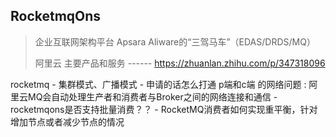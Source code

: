 ## RocketmqOns



> 企业互联网架构平台 Apsara Aliware的“三驾马车”（EDAS/DRDS/MQ）	
>
> 阿里云 主要产品和服务 ------ https://zhuanlan.zhihu.com/p/347318096



rocketmq
	- 集群模式、广播模式
	- 申请的话怎么打通 p端和c端 的网络问题 :  阿里云MQ会自动处理生产者和消费者与Broker之间的网络连接和通信
	- rocketmqons是否支持批量消费？？
	-  RocketMQ消费者如何实现重平衡，针对增加节点或者减少节点的情况